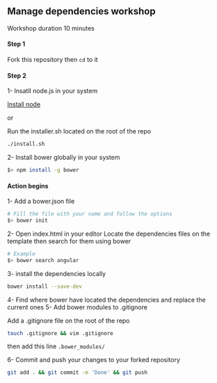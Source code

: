 ## Manage dependencies workshop

Workshop duration 10 minutes

#### Step 1

Fork this repository then `cd` to it

#### Step 2

1- Insatll node.js in your system

[Install node](http://howtonode.org/how-to-install-nodejs)

or 

Run the installer.sh located on the root of the repo 

```bash
./install.sh
```

2- Install bower globally in your system

```bash
$> npm install -g bower
```

#### Action begins

1- Add a bower.json file

```bash
# Fill the file with your name and follow the options
$> bower init
```

2- Open index.html in your editor Locate the dependencies files on the template then search for them using bower


```bash
# Example
$> bower search angular
```

3- install the dependencies locally

```bash
bower install --save-dev
```

4- Find where bower have located the dependencies and replace the current ones
5- Add bower modules to .gitignore

Add a .gitignore file on the root of the repo
```bash
touch .gitignore && vim .gitignore
```

then add this line `.bower_modules/`


6- Commit and push your changes to your forked repository

```bash
git add . && git commit -m 'Done' && git push

```